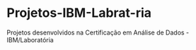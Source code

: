 # Projetos-IBM-Labrat-ria
Projetos desenvolvidos na Certificação em Análise de Dados - IBM/Laboratória

